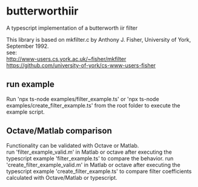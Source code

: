 # butterworthiir
A typescript implementation of a butterworth iir filter<br />

This library is based on mkfilter.c by Anthony J. Fisher, University of York, September 1992.<br />
see:<br />
http://www-users.cs.york.ac.uk/~fisher/mkfilter<br />
https://github.com/university-of-york/cs-www-users-fisher<br />

## run example
Run 'npx ts-node examples/filter_example.ts' or 'npx ts-node examples/create_filter_example.ts' from the root folder to execute the example script.<br />

## Octave/Matlab comparison
Functionality can be validated with Octave or Matlab.<br />
run 'filter_example_valid.m' in Matlab or octave after executing the typescript example 'filter_example.ts' to compare the behavior.
run 'create_filter_example_valid.m' in Matlab or octave after executing the typescript example 'create_filter_example.ts' to compare filter coefficients calculated with Octave/Matlab or typescript.